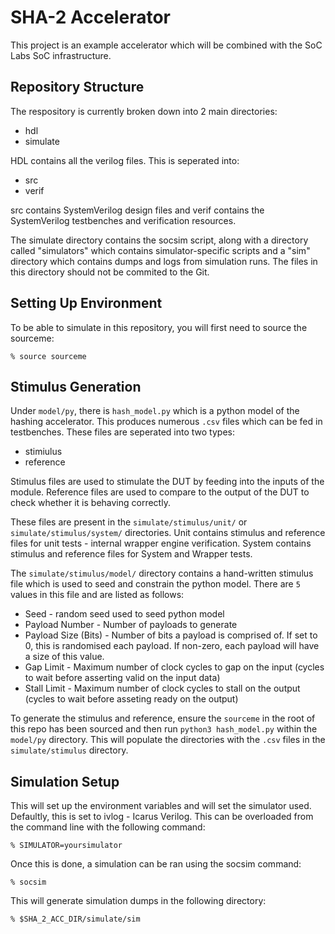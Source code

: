 # SHA-2 Accelerator

This project is an example accelerator which will be combined with the SoC Labs SoC infrastructure. 

## Repository Structure
The respository is currently broken down into 2 main directories:
- hdl
- simulate

HDL contains all the verilog files. This is seperated into:
- src
- verif

src contains SystemVerilog design files and verif contains the SystemVerilog testbenches and verification resources.

The simulate directory contains the socsim script, along with a directory called "simulators" which contains simulator-specific scripts and a "sim" directory which contains dumps and logs from simulation runs. The files in this directory should not be commited to the Git.

## Setting Up Environment
To be able to simulate in this repository, you will first need to source the sourceme:
```
% source sourceme
```

## Stimulus Generation
Under `model/py`, there is `hash_model.py` which is a python model of the hashing accelerator. This produces numerous `.csv` files which can be fed in testbenches. These files are seperated into two types:
- stimiulus
- reference

Stimulus files are used to stimulate the DUT by feeding into the inputs of the module. Reference files are used to compare to the output of the DUT to check whether it is behaving correctly. 

These files are present in the `simulate/stimulus/unit/` or `simulate/stimulus/system/` directories. Unit contains stimulus and reference files for unit tests - internal wrapper engine verification. System contains stimulus and reference files for System and Wrapper tests.

The `simulate/stimulus/model/` directory contains a hand-written stimulus file which is used to seed and constrain the python model. There are `5` values in this file and are listed as follows:
- Seed - random seed used to seed python model
- Payload Number - Number of payloads to generate
- Payload Size (Bits) - Number of bits a payload is comprised of. If set to 0, this is randomised each payload. If non-zero, each payload will have a size of this value.
- Gap Limit - Maximum number of clock cycles to gap on the input (cycles to wait before asserting valid on the input data)
- Stall Limit - Maximum number of clock cycles to stall on the output (cycles to wait before asseting ready on the output)

To generate the stimulus and reference, ensure the `sourceme` in the root of this repo has been sourced and then run `python3 hash_model.py` within the `model/py` directory. This will populate the directories with the `.csv` files in the `simulate/stimulus` directory.

## Simulation Setup
This will set up the environment variables and will set the simulator used. Defaultly, this is set to ivlog - Icarus Verilog. This can be overloaded from the command line with the following command:
```
% SIMULATOR=yoursimulator
```

Once this is done, a simulation can be ran using the socsim command:
```
% socsim
```
This will generate simulation dumps in the following directory:
```
% $SHA_2_ACC_DIR/simulate/sim
```